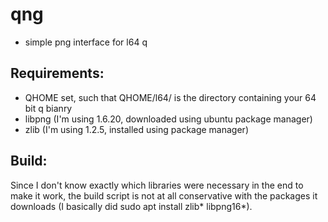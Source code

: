 # qng

- simple png interface for l64 q

## Requirements:

- QHOME set, such that QHOME/l64/ is the directory containing your 64 bit q bianry
- libpng (I'm using 1.6.20, downloaded using ubuntu package manager)
- zlib (I'm using 1.2.5, installed using package manager)

## Build:

Since I don't know exactly which libraries were necessary in the end to make it work,
the build script is not at all conservative with the packages it downloads (I basically
did sudo apt install zlib* libpng16*).
